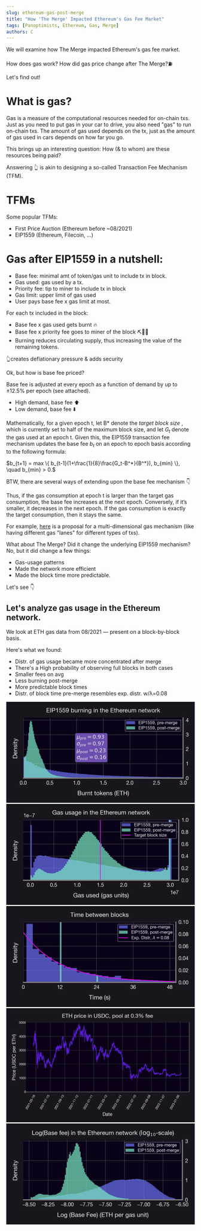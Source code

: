 ```yaml
---
slug: ethereum-gas-post-merge
title: "How 'The Merge' Impacted Ethereum's Gas Fee Market"
tags: [Panoptimists, Ethereum, Gas, Merge]
authors: C
---
```

We will examine how The Merge impacted Ethereum's gas fee market.

How does gas work? How did gas price change after The Merge?⛽️

Let's find out!

<!--truncate-->

# What is gas?

Gas is a measure of the computational resources needed for on-chain txs. Just as you need to put gas in your car to drive, you also need "gas" to run on-chain txs. The amount of gas used depends on the tx, just as the amount of gas used in cars depends on how far you go.

This brings up an interesting question: How (& to whom) are these resources being paid?

Answering 👆 is akin to designing a so-called Transaction Fee Mechanism (TFM).

# TFMs
Some popular TFMs:

- First Price Auction (Ethereum before ~08/2021)
- EIP1559 (Ethereum, Filecoin, ...)
 
# Gas after EIP1559 in a nutshell:

- Base fee: minimal amt of token/gas unit to include tx in block.
- Gas used: gas used by a tx.
- Priority fee: tip to miner to include tx in block
- Gas limit: upper limit of gas used
- User pays base fee x gas limit at most.

For each tx included in the block:

- Base fee x gas used gets burnt 🔥
- Base fee x priority fee goes to miner of the block ⛏👷‍♀️
- Burning reduces circulating supply, thus increasing the value of the remaining tokens.

👆creates deflationary pressure & adds security

Ok, but how is base fee priced?

Base fee is adjusted at every epoch as a function of demand by up to ±12.5% per epoch (see attached).

- High demand, base fee ⬆️
- Low demand, base fee ⬇️

Mathematically, for a given epoch t, let B\* denote the *target block size* , which is currently set to half of the maximum block size, and let $G_t$ denote the gas used at an epoch t. Given this, the EIP1559 transaction fee mechanism updates the base fee $b_t$ on an epoch to epoch basis according to the following formula:

$b_{t+1} = max \{ b_{t-1}(1+\frac{1}{8}\frac{G_t-B^*}{B^*}),  b_{min} \}, \quad b_{min} > 0.$

BTW, there are several ways of extending upon the base fee mechanism 👇

Thus, if the gas consumption at epoch t is larger than the target gas consumption, the base fee increases at the next epoch. Conversely, if it’s smaller, it decreases in the next epoch. If the gas consumption is exactly the target consumption, then it stays the same.

For example, [here](https://ethresear.ch/t/multidimensional-eip-1559/11651) is a proposal for a multi-dimensional gas mechanism (like having different gas "lanes" for different types of txs).

What about The Merge? Did it change the underlying EIP1559 mechanism? No, but it did change a few things:

- Gas-usage patterns
- Made the network more efficient
- Made the block time more predictable.

Let's see 👇

## Let's analyze gas usage in the Ethereum network.

We look at ETH gas data from 08/2021 — present on a block-by-block basis.

Here's what we found:

- Distr. of gas usage  became more concentrated after merge
- There's a High probability of observing full blocks in both cases
- Smaller fees on avg
- Less burning post-merge
- More predictable block times
- Distr. of block time pre-merge resembles exp. distr. w/λ=0.08

![](./im1.webp)
![](./im2.webp)
![](./im3.webp)
![](./im4.webp)
![](./im5.webp)


